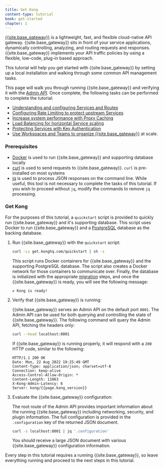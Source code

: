 ```yaml
---
title: Get Kong
content-type: tutorial
book: get-started
chapter: 1
---
```


[{{site.base_gateway}}](/gateway/latest/) is a lightweight, fast, and flexible cloud-native API gateway. 
{{site.base_gateway}} sits in front of your service applications, dynamically controlling, analyzing, and 
routing requests and responses. {{site.base_gateway}} implements your API traffic policies 
by using a flexible, low-code, plug-in based approach. 

This tutorial will help you get started with {{site.base_gateway}} by setting up a local installation
and walking through some common API management tasks. 

This page will walk you through running {{site.base_gateway}} and verifying it with the
[Admin API](/gateway/latest/admin-api). Once complete, the following tasks 
can be performed to complete the tutorial:

* [Understanding and configuring Services and Routes](/gateway/latest/get-started/configure-services-and-routes)
* [Configuring Rate Limiting to protect upstream Services](/gateway/latest/get-started/configure-ratelimiting)
* [Increase system performance with Proxy Caching](/gateway/latest/get-started/proxy-caching)
* [Load Balancing for horizontal Service scaling](/gateway/latest/get-started/load-balancing)
* [Protecting Services with Key Authentication](/gateway/latest/get-started/protect-services)
* [Use Workspaces and Teams to organize {{site.base_gateway}}](/gateway/latest/get-started/manage-teams) at scale.

### Prerequisites

* [Docker](https://docs.docker.com/get-docker/) is used to run {{site.base_gateway}} and supporting database locally
* [curl](https://curl.se/) is used to send requests to {{site.base_gateway}}. `curl` is pre-installed on most systems
* [jq](https://stedolan.github.io/jq/) is used to process JSON responses on the command line. While useful, this tool is 
not necessary to complete the tasks of this tutorial. If you wish to proceed without `jq`, modify the commands to
remove `jq` processing.

### Get Kong

For the purposes of this tutorial, a `quickstart` script is provided to quickly run {{site.base_gateway}} and it's supporting database.
This script uses Docker to run {{site.base_gateway}} and a [PostgreSQL](https://www.postgresql.org/) database as the backing database.

1. Run {{site.base_gateway}} with the `quickstart` script:

   ```sh
   curl -Ls get.konghq.com/quickstart | sh -s
   ```

   This script runs Docker containers for {{site.base_gateway}} and the supporting PostgreSQL database.
   The script also creates a Docker network for those containers to communicate over. Finally, the database is 
   initialized with the appropriate [migration](/gateway/latest/reference/cli/#kong-migrations) steps, 
   and once the {{site.base_gateway}} is ready, you will see the following message:

   ```text
   ✔ Kong is ready!
   ```

1. Verify that {{site.base_gateway}} is running:

   {{site.base_gateway}} serves an Admin API on the default port `8001`. The Admin API can be used for
   both querying and controlling the state of {{site.base_gateway}}. The following command
   will query the Admin API, fetching the headers only:

   ```sh
   curl --head localhost:8001
   ```

   If {{site.base_gateway}} is running properly, it will respond with a `200` HTTP code, similar to the following: 

   ```text
   HTTP/1.1 200 OK
   Date: Mon, 22 Aug 2022 19:25:49 GMT
   Content-Type: application/json; charset=utf-8
   Connection: keep-alive
   Access-Control-Allow-Origin: *
   Content-Length: 11063
   X-Kong-Admin-Latency: 6
   Server: kong/{{page.kong_version}}
   ```

1. Evaluate the {{site.base_gateway}} configuration:

   The root route of the Admin API provides important information about the running 
   {{site.base_gateway}} including networking, security, and plugin information. The full 
   configuration is provided in the `.configuration` key of the returned JSON document.

   ```sh
   curl -s localhost:8001 | jq '.configuration'
   ```

   You should receive a large JSON document with various {{site.base_gateway}} configuration information.


Every step in this tutorial requires a running {{site.base_gateway}}, so leave
everything running and proceed to the next steps in this tutorial.

